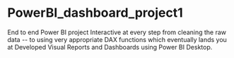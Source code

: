 # PowerBI_dashboard_project1
End to end Power BI project
  Interactive at every step from cleaning the raw data 
      -- to using very appropriate DAX functions
        which eventually lands you at Developed Visual Reports and Dashboards using Power BI Desktop. 
